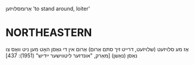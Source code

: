 אַרומסלויזען
'to stand around, loiter'

NORTHEASTERN
==============

אַז מע סלויזעט (שלויזעט, דרייט זיך סתּם אַרום) אַרום אין די גאַסן האָט מען ניט וואָס צו נאַסן (נאַשן)
[מאַרק, "אונדזער ליטווישער ייִדיש" (1951): 437]